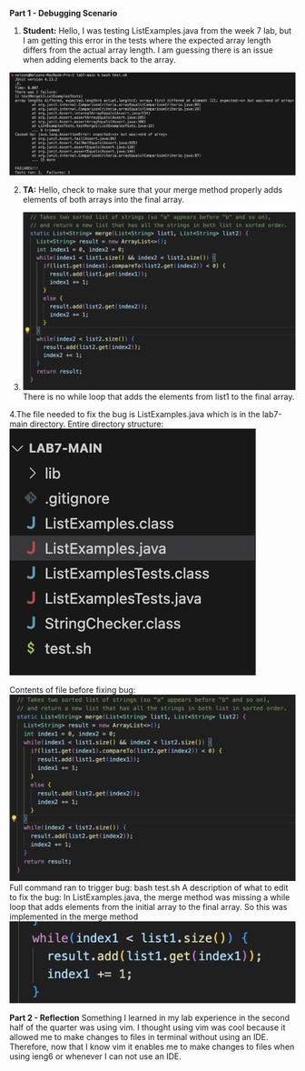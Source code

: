 **Part 1 - Debugging Scenario**

1. **Student:** Hello, I was testing ListExamples.java from the week 7 lab, but I am getting this error in the tests where the expected array length differs from the actual array length. I am guessing there is an issue when adding elements back to the array. 

 ![Image](symptom.png)

2. **TA:** Hello, check to make sure that your merge method properly adds elements of both arrays into the final array.

3. ![Image](symptom2.png)
There is no while loop that adds the elements from list1 to the final array.

4.The file needed to fix the bug is ListExamples.java which is in the lab7-main directory.
Entire directory structure: ![Image](dstructure.png)

Contents of file before fixing bug: ![Image](symptom2.png)
Full command ran to trigger bug: bash test.sh
A description of what to edit to fix the bug: In ListExamples.java, the merge method was missing a while loop that adds elements from the initial array to the final array. So this was implemented in the merge method ![Image](abug.png)

**Part 2 - Reflection** 
Something I learned in my lab experience in the second half of the quarter was using vim. I thought using vim was cool because it allowed me to make changes to files in terminal without using an IDE. Therefore, now that I know vim it enables me to make changes to files when using ieng6 or whenever I can not use an IDE.
